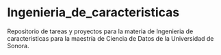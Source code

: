 # Ingenieria_de_caracteristicas

Repositorio de tareas y proyectos para la materia de Ingenieria de caracteristicas
para la maestría de Ciencia de Datos de la Universidad de Sonora.
